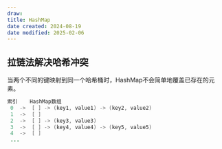 ```yaml
---
draw:
title: HashMap
date created: 2024-08-19
date modified: 2025-02-06
---
```


## 拉链法解决哈希冲突

 当两个不同的键映射到同一个哈希桶时，HashMap不会简单地覆盖已存在的元素。

```Java
索引    HashMap数组
 0  ->  [ ] -> (key1, value1) -> (key2, value2)
 1  ->  [ ]
 2  ->  [ ] -> (key3, value3)
 3  ->  [ ] -> (key4, value4) -> (key5, value5)
 4  ->  [ ]
 ...
```

